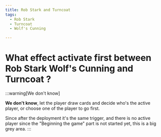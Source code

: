 ```yaml
---
title: Rob Stark and Turncoat
tags:
  - Rob Stark
  - Turncoat
  - Wolf's Cunning

---
```


# What effect activate first between Rob Stark Wolf's Cunning and Turncoat ?

:::warning[We don't know]

**We don't know**, let the player draw cards and decide who's the active player, or choose one of the player to go first.

Since after the deployment it's the same trigger, and there is no active player since the "Beginning the game" part is not started yet, this is a big grey area.
:::

